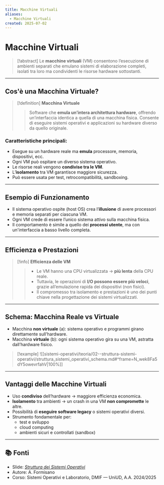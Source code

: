 ```yaml
---
title: Macchine Virtuali
aliases:
  - Macchine Virtuali
created: 2025-07-02
---
```

# Macchine Virtuali

>[!abstract]
>Le **macchine virtuali** (VM) consentono l’esecuzione di ambienti separati che emulano sistemi di elaborazione completi, isolati tra loro ma condividenti le risorse hardware sottostanti.

---

## Cos'è una Macchina Virtuale?

>[!definition]
>**Macchina Virtuale**  
>>Software che **emula un’intera architettura hardware**, offrendo un’interfaccia identica a quella di una macchina fisica. Consente di eseguire sistemi operativi e applicazioni su hardware diverso da quello originale.

### Caratteristiche principali:

- Esegue su un hardware reale ma **emula** processore, memoria, dispositivi, ecc.
- Ogni VM può ospitare un diverso sistema operativo.
- Le risorse reali vengono **condivise tra le VM**.
- L’**isolamento** tra VM garantisce maggiore sicurezza.
- Può essere usata per test, retrocompatibilità, sandboxing.

---

## Esempio di Funzionamento

- Il sistema operativo ospite (host OS) crea l’**illusione** di avere processori e memoria separati per ciascuna VM.
- Ogni VM crede di essere l’unico sistema attivo sulla macchina fisica.
- Il comportamento è simile a quello dei **processi utente**, ma con un'interfaccia a basso livello completa.

---

## Efficienza e Prestazioni

>[!info]
>**Efficienza delle VM**  
>>- Le VM hanno una CPU virtualizzata → **più lenta** della CPU reale.  
>>- Tuttavia, le operazioni di **I/O possono essere più veloci**, grazie all’emulazione rapida dei dispositivi (non fisici).  
>>- Il compromesso tra isolamento e prestazioni è uno dei punti chiave nella progettazione dei sistemi virtualizzati.

---

## Schema: Macchina Reale vs Virtuale

- Macchina **non virtuale** (a): sistema operativo e programmi girano direttamente sull’hardware.
- Macchina **virtuale** (b): ogni sistema operativo gira su una VM, astratta dall’hardware fisico.

>[!example]
>![[sistemi-operativi/teoria/02--struttura-sistemi-operativi/struttura_sistemi_operativi_schema.md#^frame=N_wek8Fa5dY5owevrfahV|100%]]

---

## Vantaggi delle Macchine Virtuali

- Uso **condiviso** dell’hardware → maggiore efficienza economica.
- **Isolamento** tra ambienti → un crash in una VM **non compromette** le altre.
- Possibilità di **eseguire software legacy** o sistemi operativi diversi.
- Strumento fondamentale per:
  - test e sviluppo
  - cloud computing
  - ambienti sicuri e controllati (sandbox)


---

## 📚 Fonti

- Slide: _[Struttura dei Sistemi Operativi](https://elearning.uniud.it/moodle/pluginfile.php/849180/mod_page/content/103/hand02.pdf)_
- Autore: A. Formisano  
- Corso: Sistemi Operativi e Laboratorio, DMIF — UniUD, A.A. 2024/2025
